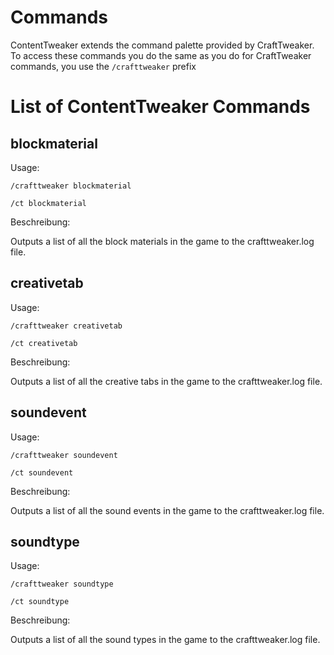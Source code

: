 # Commands

ContentTweaker extends the command palette provided by CraftTweaker.  
To access these commands you do the same as you do for CraftTweaker commands, you use the `/crafttweaker` prefix

# List of ContentTweaker Commands

## blockmaterial

Usage:

`/crafttweaker blockmaterial`

`/ct blockmaterial`

Beschreibung:

Outputs a list of all the block materials in the game to the crafttweaker.log file.

## creativetab

Usage:

`/crafttweaker creativetab`

`/ct creativetab`

Beschreibung:

Outputs a list of all the creative tabs in the game to the crafttweaker.log file.

## soundevent

Usage:

`/crafttweaker soundevent`

`/ct soundevent`

Beschreibung:

Outputs a list of all the sound events in the game to the crafttweaker.log file.

## soundtype

Usage:

`/crafttweaker soundtype`

`/ct soundtype`

Beschreibung:

Outputs a list of all the sound types in the game to the crafttweaker.log file.